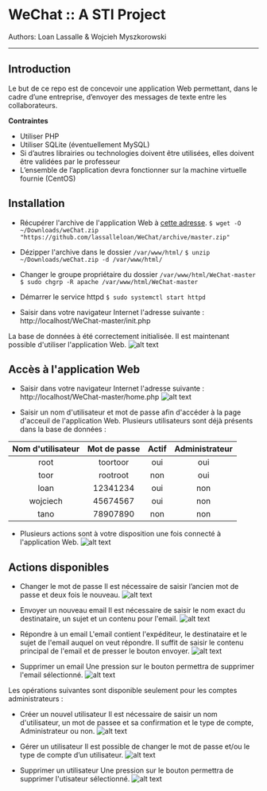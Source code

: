 # WeChat :: A STI Project
Authors: Loan Lassalle & Wojcieh Myszkorowski
***

## Introduction

Le but de ce repo est de concevoir une application Web permettant, dans le cadre d’une entreprise, d’envoyer des messages de texte entre les collaborateurs.

**Contraintes**
- Utiliser PHP
- Utiliser SQLite (éventuellement MySQL)
- Si d’autres librairies ou technologies doivent être utilisées, elles doivent être validées par le professeur
- L’ensemble de l’application devra fonctionner sur la machine virtuelle fournie (CentOS)

## Installation

* Récupérer l'archive de l'application Web à [cette adresse](https://github.com/lassalleloan/WeChat/archive/master.zip "Archive ZIP").
`$ wget -O ~/Downloads/weChat.zip "https://github.com/lassalleloan/WeChat/archive/master.zip"`

* Dézipper l'archive dans le dossier `/var/www/html/`
`$ unzip ~/Downloads/weChat.zip -d /var/www/html/`

* Changer le groupe propriétaire du dossier `/var/www/html/WeChat-master` 
`$ sudo chgrp -R apache /var/www/html/WeChat-master`

* Démarrer le service httpd
`$ sudo systemctl start httpd`

* Saisir dans votre navigateur Internet l'adresse suivante : http://localhost/WeChat-master/init.php

La base de données à été correctement initialisée. Il est maintenant possible d'utiliser l'application Web.
![alt text](./images_manuel/init.jpg "Initialisation de la base de données")

## Accès à l'application Web

* Saisir dans votre navigateur Internet l'adresse suivante : http://localhost/WeChat-master/home.php
![alt text](./images_manuel/login.jpg "Page de connexion")

* Saisir un nom d'utilisateur et mot de passe afin d'accéder à la page d'acceuil de l'application Web.
Plusieurs utilisateurs sont déjà présents dans la base de données :

| Nom d'utilisateur | Mot de passe | Actif | Administrateur |
|:-----------------:|:------------:|:-----:|:--------------:|
|        root       |   toortoor   |  oui  |       oui      |
|        toor       |   rootroot   |  non  |       oui      |
|        loan       |   12341234   |  oui  |       non      |
|      wojciech     |   45674567   |  oui  |       non      |
|        tano       |   78907890   |  non  |       non      |

* Plusieurs actions sont à votre disposition une fois connecté à l'application Web.
![alt text](./images_manuel/home.jpg "Page principale")

## Actions disponibles

* Changer le mot de passe
Il est nécessaire de saisir l’ancien mot de passe et deux fois le nouveau.
![alt text](./images_manuel/changePassword.jpg "Changer le mot de passe")
   
* Envoyer un nouveau email
Il est nécessaire de saisir le nom exact du destinataire, un sujet et un contenu pour l'email.
![alt text](./images_manuel/writeMail.jpg "Envoyer un nouveau email")
   
* Répondre à un email
L'email contient l'expéditeur, le destinataire et le sujet de l'email auquel on veut répondre.
Il suffit de saisir le contenu principal de l'email et de presser le bouton envoyer.
![alt text](./images_manuel/reply.jpg "Répondre à un email")
   
* Supprimer un email
Une pression sur le bouton permettra de supprimer l'email sélectionné.
![alt text](./images_manuel/delete_mail.jpg "Supprimer un email")

Les opérations suivantes sont disponible seulement pour les comptes administrateurs :

* Créer un nouvel utilisateur
Il est nécessaire de saisir un nom d'utilisateur, un mot de passee et sa confirmation et le type de compte, Administrateur ou non.
![alt text](./images_manuel/create_user.jpg "Créer un nouvel utilisateur")

* Gérer un utilisateur
Il est possible de changer le mot de passe et/ou le type de compte d’un utilisateur.
![alt text](./images_manuel/manage_user.jpg "Gérer un utilisateur")

* Supprimer un utilisateur
Une pression sur le bouton permettra de supprimer l'utisateur sélectionné.
![alt text](./images_manuel/delete_user.jpg "Supprimer un utilisateur")
